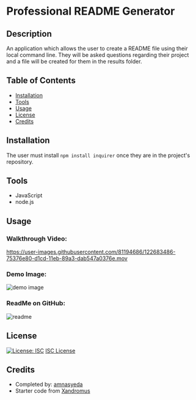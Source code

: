 # Professional README Generator 

## Description 
An application which allows the user to create a README file using their local command line. They will be asked questions regarding their project and a file will be created for them in the results folder. 

## Table of Contents 
* [Installation](#installation)
* [Tools](#tools)
* [Usage](#usage)
* [License](#license)
* [Credits](#credits)

## Installation
The user must install `npm install inquirer` once they are in the project's repository.

## Tools
* JavaScript
* node.js

## Usage
### Walkthrough Video:
https://user-images.githubusercontent.com/81194686/122683486-75376e80-d1cd-11eb-89a3-dab547a0376e.mov

### Demo Image:
![demo image](https://user-images.githubusercontent.com/81194686/122683498-9304d380-d1cd-11eb-81d3-e064ad7ae71a.png)

### ReadMe on GitHub:
![readme](https://user-images.githubusercontent.com/81194686/122683506-a31cb300-d1cd-11eb-85c7-2627f20ea955.png)

## License 
[![License: ISC](https://img.shields.io/badge/License-ISC-blue.svg)](https://opensource.org/licenses/ISC)
[ISC License](https://www.isc.org/licenses/)

## Credits 
* Completed by: [amnasyeda](https://github.com/amnasyeda)
* Starter code from [Xandromus](https://github.com/coding-boot-camp/potential-enigma)

 



